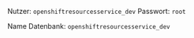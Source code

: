 Nutzer: ```openshiftresourcesservice_dev```
Passwort: ```root```

Name Datenbank: ```openshiftresourcesservice_dev```


